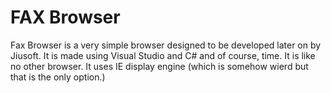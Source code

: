 # FAX Browser
Fax Browser is a very simple browser designed to be developed later on by Jiusoft. It is made using Visual Studio and C# and of course, time. It is like no other browser. It uses IE display engine (which is somehow wierd but that is the only option.) 
